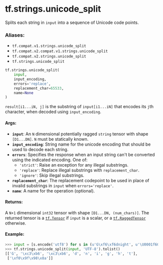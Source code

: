 <div itemscope itemtype="http://developers.google.com/ReferenceObject">
<meta itemprop="name" content="tf.strings.unicode_split" />
<meta itemprop="path" content="Stable" />
</div>

# tf.strings.unicode_split

Splits each string in `input` into a sequence of Unicode code points.

### Aliases:

* `tf.compat.v1.strings.unicode_split`
* `tf.compat.v2.compat.v1.strings.unicode_split`
* `tf.compat.v2.strings.unicode_split`
* `tf.strings.unicode_split`

``` python
tf.strings.unicode_split(
    input,
    input_encoding,
    errors='replace',
    replacement_char=65533,
    name=None
)
```

<!-- Placeholder for "Used in" -->

`result[i1...iN, j]` is the substring of `input[i1...iN]` that encodes its
`j`th character, when decoded using `input_encoding`.

#### Args:


* <b>`input`</b>: An `N` dimensional potentially ragged `string` tensor with shape
  `[D1...DN]`.  `N` must be statically known.
* <b>`input_encoding`</b>: String name for the unicode encoding that should be used to
  decode each string.
* <b>`errors`</b>: Specifies the response when an input string can't be converted
  using the indicated encoding. One of:
  * `'strict'`: Raise an exception for any illegal substrings.
  * `'replace'`: Replace illegal substrings with `replacement_char`.
  * `'ignore'`: Skip illegal substrings.
* <b>`replacement_char`</b>: The replacement codepoint to be used in place of invalid
  substrings in `input` when `errors='replace'`.
* <b>`name`</b>: A name for the operation (optional).


#### Returns:

A `N+1` dimensional `int32` tensor with shape `[D1...DN, (num_chars)]`.
The returned tensor is a <a href="../../tf/Tensor.md"><code>tf.Tensor</code></a> if `input` is a scalar, or a
<a href="../../tf/RaggedTensor.md"><code>tf.RaggedTensor</code></a> otherwise.


#### Example:
  ```python
  >>> input = [s.encode('utf8') for s in (u'G\xf6\xf6dnight', u'\U0001f60a')]
  >>> tf.strings.unicode_split(input, 'UTF-8').tolist()
  [['G', '\xc3\xb6', '\xc3\xb6', 'd', 'n', 'i', 'g', 'h', 't'],
   ['\xf0\x9f\x98\x8a']]
  ```